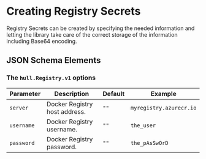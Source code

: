 # Creating Registry Secrets

Registry Secrets can be created by specifying the needed information and letting the library take care of the correct storage of the information including Base64 encoding.

## JSON Schema Elements

### The `hull.Registry.v1` options

| Parameter | Description  | Default | Example 
| --------  | -------------| ------- | --------
| `server` | Docker Registry host address. | `""` | `myregistry.azurecr.io`
| `username` | Docker Registry username. | `""` | `the_user`
| `password` | Docker Registry password. | `""` | `the_pAsSwOrD`